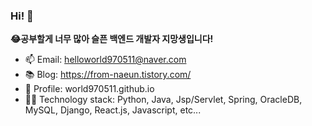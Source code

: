 ### Hi! 👋

**😂공부할게 너무 많아 슬픈 백엔드 개발자 지망생입니다!** 
- 📫 Email: helloworld970511@naver.com 
- 📚 Blog: https://from-naeun.tistory.com/
- 🧾 Profile: world970511.github.io
- 👩‍💻 Technology stack: Python, Java, Jsp/Servlet, Spring, OracleDB, MySQL, Django, React.js, Javascript, etc...
